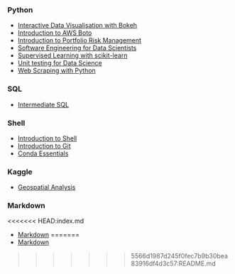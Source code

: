 ### Python

- [Interactive Data Visualisation with Bokeh](./python/interactive-data-visualisation-with-bokeh.md)
- [Introduction to AWS Boto](./python/introduction-to-aws-boto.md)
- [Introduction to Portfolio Risk Management](./python/introduction-to-portfolio-Risk-management.md)
- [Software Engineering for Data Scientists](./python/software-engineering-for-data-scientists.md)
- [Supervised Learning with scikit-learn](./python/supervised-learning-with-scikit-learn.md)
- [Unit testing for Data Science](./python/unit-testing-for-data-science.md)
- [Web Scraping with Python](./python/web-scraping-with-python.md)

### SQL

- [Intermediate SQL](./sql/intermediate-sql.md)

### Shell

- [Introduction to Shell](./shell/introduction_to_shell.md)
- [Introduction to Git](./shell/introduction-to-git.md)
- [Conda Essentials](./shell/conda_essentials.md)

### Kaggle

- [Geospatial Analysis](./kaggle/Geospatial%20Analysis/geospatial_analysis.md)

### Markdown

<<<<<<< HEAD:index.md
- [Markdown](./markdown/markdown.md)
=======
- [Markdown](/markdown/markdown.md)
>>>>>>> 5566d1987d245f0fec7b9b30bea83916df4d3c57:README.md
